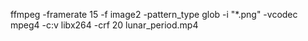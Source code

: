 ffmpeg -framerate 15 -f image2 -pattern_type glob -i "*.png" -vcodec mpeg4 -c:v libx264 -crf 20 lunar_period.mp4
